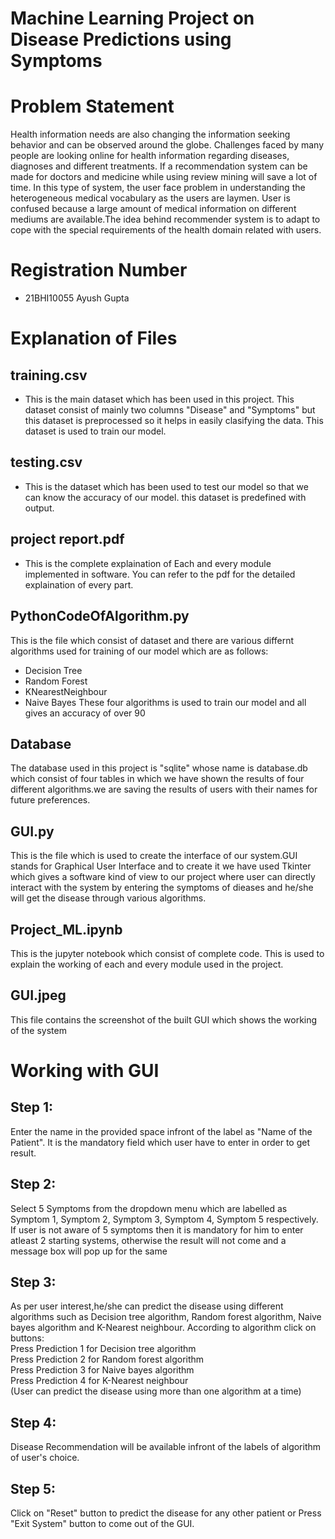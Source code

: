 # Machine Learning Project on Disease Predictions using Symptoms

# Problem Statement

Health information needs are also changing the information seeking behavior and can be
observed around the globe. Challenges faced by many people are looking online for health
information regarding diseases, diagnoses and different treatments. If a recommendation system
can be made for doctors and medicine while using review mining will save a lot of time. In this
type of system, the user face problem in understanding the heterogeneous medical vocabulary as
the users are laymen. User is confused because a large amount of medical information on
different mediums are available.The idea behind recommender system is to adapt to cope with the special requirements of the health domain related with users.

# Registration Number

- 21BHI10055 Ayush Gupta

# Explanation of Files

## training.csv

- This is the main dataset which has been used in this project. This dataset consist of mainly two columns "Disease" and "Symptoms" but this dataset is preprocessed so it helps in easily clasifying the data. This dataset is used to train our model.

## testing.csv

- This is the dataset which has been used to test our model so that we can know the accuracy of our model. this dataset is predefined with output.

## project report.pdf

- This is the complete explaination of Each and every module implemented in software. You can refer to the pdf for the detailed explaination of every part.

## PythonCodeOfAlgorithm.py

This is the file which consist of dataset and there are various differnt algorithms used for training of our model which are as follows:

- Decision Tree
- Random Forest
- KNearestNeighbour
- Naive Bayes
  These four algorithms is used to train our model and all gives an accuracy of over 90

## Database

The database used in this project is "sqlite" whose name is database.db which consist of four tables in which we have shown the results of four different algorithms.we are saving the results of users with their names for future preferences.

## GUI.py

This is the file which is used to create the interface of our system.GUI stands for Graphical User Interface and to create it we have used Tkinter which gives a software kind of view to our project where user can directly interact with the system by entering the symptoms of dieases and he/she will get the disease through various algorithms.

## Project_ML.ipynb

This is the jupyter notebook which consist of complete code. This is used to explain the working of each and every module used in the project.

## GUI.jpeg

This file contains the screenshot of the built GUI which shows the working of the system

# Working with GUI

## Step 1:

Enter the name in the provided space infront of the label as "Name of the Patient". It is the mandatory field which user have to enter in order to get result.

## Step 2:

Select 5 Symptoms from the dropdown menu which are labelled as Symptom 1, Symptom 2, Symptom 3, Symptom 4, Symptom 5 respectively. If user is not aware of 5 symptoms then it is mandatory for him to enter atleast 2 starting systems, otherwise the result will not come and a message box will pop up for the same

## Step 3:

As per user interest,he/she can predict the disease using different algorithms such as Decision tree algorithm, Random forest algorithm, Naive bayes algorithm and K-Nearest neighbour. According to algorithm click on buttons:</br>
Press Prediction 1 for Decision tree algorithm</br>
Press Prediction 2 for Random forest algorithm</br>
Press Prediction 3 for Naive bayes algorithm</br>
Press Prediction 4 for K-Nearest neighbour</br>
(User can predict the disease using more than one algorithm at a time)

## Step 4:

Disease Recommendation will be available infront of the labels of algorithm of user's choice.

## Step 5:

Click on "Reset" button to predict the disease for any other patient or Press "Exit System" button to come out of the GUI.
